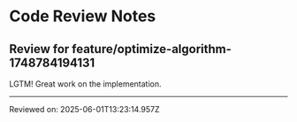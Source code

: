 # Code Review Notes

## Review for feature/optimize-algorithm-1748784194131

LGTM! Great work on the implementation.

---
Reviewed on: 2025-06-01T13:23:14.957Z